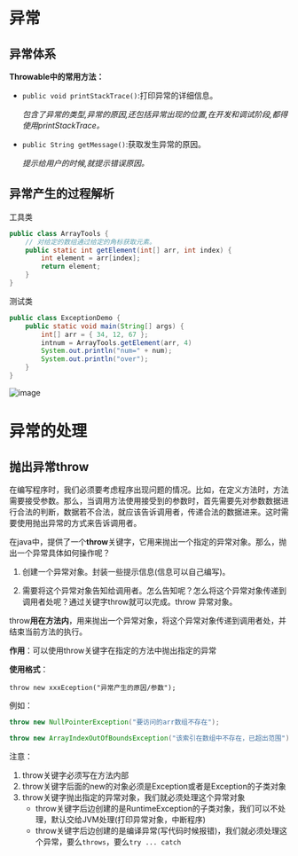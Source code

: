 # 异常

## 异常体系
**Throwable中的常用方法：**

* `public void printStackTrace()`:打印异常的详细信息。

  *包含了异常的类型,异常的原因,还包括异常出现的位置,在开发和调试阶段,都得使用printStackTrace。*

* `public String getMessage()`:获取发生异常的原因。

  *提示给用户的时候,就提示错误原因。*
  
## 异常产生的过程解析

 工具类

```java
public class ArrayTools {
    // 对给定的数组通过给定的角标获取元素。
    public static int getElement(int[] arr, int index) {
        int element = arr[index];
        return element;
    }
}
```

 测试类

```java
public class ExceptionDemo {
    public static void main(String[] args) {
        int[] arr = { 34, 12, 67 };
        intnum = ArrayTools.getElement(arr, 4)
        System.out.println("num=" + num);
        System.out.println("over");
    }
}
```

![image](https://github.com/474144739/image/blob/master/YnoteImg/%E5%BC%82%E5%B8%B8%E4%BA%A7%E7%94%9F%E8%BF%87%E7%A8%8B.png?raw=true)

# 异常的处理

## 抛出异常throw

在编写程序时，我们必须要考虑程序出现问题的情况。比如，在定义方法时，方法需要接受参数。那么，当调用方法使用接受到的参数时，首先需要先对参数数据进行合法的判断，数据若不合法，就应该告诉调用者，传递合法的数据进来。这时需要使用抛出异常的方式来告诉调用者。

在java中，提供了一个**throw**关键字，它用来抛出一个指定的异常对象。那么，抛出一个异常具体如何操作呢？

1. 创建一个异常对象。封装一些提示信息(信息可以自己编写)。

2. 需要将这个异常对象告知给调用者。怎么告知呢？怎么将这个异常对象传递到调用者处呢？通过关键字throw就可以完成。throw 异常对象。

throw**用在方法内**，用来抛出一个异常对象，将这个异常对象传递到调用者处，并结束当前方法的执行。

**作用**：可以使用throw关键字在指定的方法中抛出指定的异常

**使用格式**：
```
throw new xxxEception("异常产生的原因/参数");
```
 例如：

```java
throw new NullPointerException("要访问的arr数组不存在");

throw new ArrayIndexOutOfBoundsException("该索引在数组中不存在，已超出范围");
```


注意：
1. throw关键字必须写在方法内部
2. throw关键字后面的new的对象必须是Exception或者是Exception的子类对象
3. throw关键字抛出指定的异常对象，我们就必须处理这个异常对象
    - throw关键字后边创建的是RuntimeException的子类对象，我们可以不处理，默认交给JVM处理(打印异常对象，中断程序)
    - throw关键字后边创建的是编译异常(写代码时候报错)，我们就必须处理这个异常，要么`throws`，要么`try ... catch`

